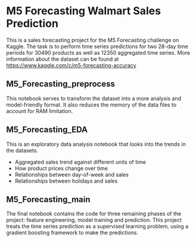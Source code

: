 # M5 Forecasting Walmart Sales Prediction 

This is a sales forecasting project for the M5 Forecasting challenge on Kaggle. The task is to perform time series predictions for two 28-day time periods for 30490 products as well as 12350 aggregated time series. More information about the dataset can be found at https://www.kaggle.com/c/m5-forecasting-accuracy

## M5_Forecasting_preprocess

This notebook serves to transform the dataset into a more analysis and model-friendly format. It also reduces the memory of the data files to account for RAM limitation.

## M5_Forecasting_EDA

This is an exploratory data analysis notebook that looks into the trends in the datasets. 
- Aggregated sales trend against different units of time
- How product prices change over time
- Relationships between day-of-week and sales
- Relationships between holidays and sales

## M5_Forecasting_main

The final notebook contains the code for three remaining phases of the project: feature engineering, model training and prediction. This project treats the time series prediction as a supervised learning problem, using a gradient boosting framework to make the predictions.
